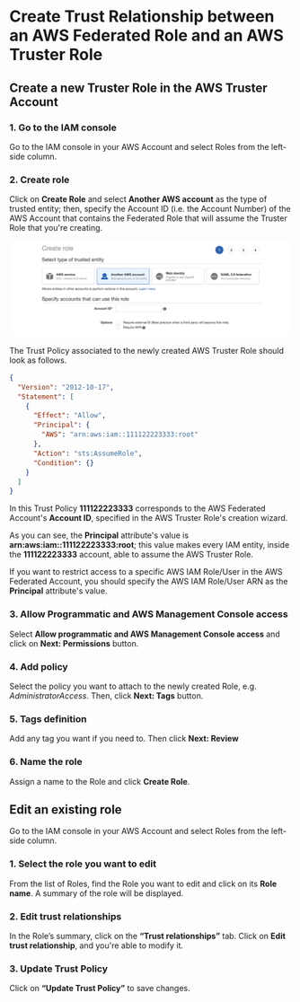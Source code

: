 # Create Trust Relationship between an AWS Federated Role and an AWS Truster Role

## Create a new Truster Role in the AWS Truster Account

### 1. Go to the IAM console
Go to the IAM console in your AWS Account and select Roles from the left-side column.

### 2. Create role
Click on **Create Role** and select **Another AWS account** as the type of trusted entity; 
then, specify the Account ID (i.e. the Account Number) of the AWS Account that contains the 
Federated Role that will assume the Truster Role that you're creating.

![table1](../images/CREATE_TRUST_RELATIONSHIP_BETWEEN_AN_AWS_FEDERATED_ROLE_CLOUD_USER_AND_AN_AWS_TRUSTER_ROLE.png)

The Trust Policy associated to the newly created AWS Truster Role should look as follows.

```json
{
  "Version": "2012-10-17",
  "Statement": [
    {
      "Effect": "Allow",
      "Principal": {
        "AWS": "arn:aws:iam::111122223333:root"
      },
      "Action": "sts:AssumeRole",
      "Condition": {}
    }
  ]
}
```

In this Trust Policy **111122223333** corresponds to the AWS Federated Account's **Account ID**,
specified in the AWS Truster Role's creation wizard. 

As you can see, the **Principal** attribute's value is **arn:aws:iam::111122223333:root**; 
this value makes every IAM entity, inside the **111122223333** account, able to assume the AWS Truster Role.

If you want to restrict access to a specific AWS IAM Role/User in the AWS Federated Account, 
you should specify the AWS IAM Role/User ARN as the **Principal** attribute's value.

### 3. Allow Programmatic and AWS Management Console access
Select **Allow programmatic and AWS Management Console access** and click on **Next: Permissions** button.

### 4. Add policy
Select the policy you want to attach to the newly created Role, e.g. *AdministratorAccess*. 
Then, click **Next: Tags** button.

### 5. Tags definition
Add any tag you want if you need to. Then click **Next: Review**

### 6. Name the role
Assign a name to the Role and click **Create Role**.

## Edit an existing role
Go to the IAM console in your AWS Account and select Roles from the left-side column.

### 1. Select the role you want to edit
From the list of Roles, find the Role you want to edit and click on its **Role name**. 
A summary of the role will be displayed.

### 2. Edit trust relationships
In the Role’s summary, click on the **“Trust relationships”** tab. 
Click on **Edit trust relationship**, and you're able to modify it.

### 3. Update Trust Policy
Click on **“Update Trust Policy”** to save changes.
